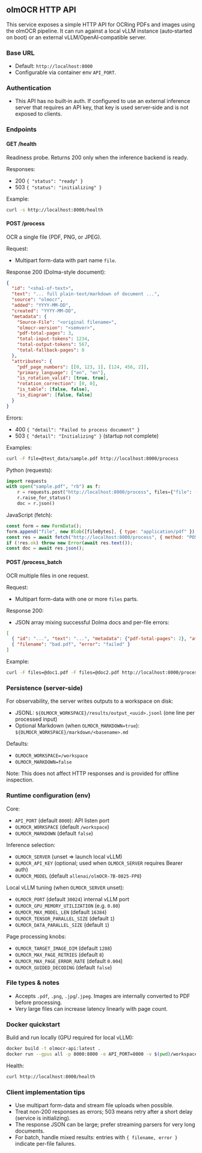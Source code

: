 ## olmOCR HTTP API

This service exposes a simple HTTP API for OCRing PDFs and images using the olmOCR pipeline. It can run against a local vLLM instance (auto‑started on boot) or an external vLLM/OpenAI‑compatible server.

### Base URL

- Default: `http://localhost:8000`
- Configurable via container env `API_PORT`.

### Authentication

- This API has no built‑in auth. If configured to use an external inference server that requires an API key, that key is used server‑side and is not exposed to clients.

### Endpoints

#### GET /health

Readiness probe. Returns 200 only when the inference backend is ready.

Responses:
- 200 `{ "status": "ready" }`
- 503 `{ "status": "initializing" }`

Example:
```bash
curl -s http://localhost:8000/health
```

#### POST /process

OCR a single file (PDF, PNG, or JPEG).

Request:
- Multipart form-data with part name `file`.

Response 200 (Dolma-style document):
```json
{
  "id": "<sha1-of-text>",
  "text": "... full plain-text/markdown of document ...",
  "source": "olmocr",
  "added": "YYYY-MM-DD",
  "created": "YYYY-MM-DD",
  "metadata": {
    "Source-File": "<original filename>",
    "olmocr-version": "<semver>",
    "pdf-total-pages": 3,
    "total-input-tokens": 1234,
    "total-output-tokens": 567,
    "total-fallback-pages": 0
  },
  "attributes": {
    "pdf_page_numbers": [[0, 123, 1], [124, 456, 2]],
    "primary_language": ["en", "en"],
    "is_rotation_valid": [true, true],
    "rotation_correction": [0, 0],
    "is_table": [false, false],
    "is_diagram": [false, false]
  }
}
```

Errors:
- 400 `{ "detail": "Failed to process document" }`
- 503 `{ "detail": "Initializing" }` (startup not complete)

Examples:
```bash
curl -F file=@test_data/sample.pdf http://localhost:8000/process
```

Python (requests):
```python
import requests
with open("sample.pdf", "rb") as f:
    r = requests.post("http://localhost:8000/process", files={"file": ("sample.pdf", f, "application/pdf")})
    r.raise_for_status()
    doc = r.json()
```

JavaScript (fetch):
```javascript
const form = new FormData();
form.append("file", new Blob([fileBytes], { type: "application/pdf" }), "sample.pdf");
const res = await fetch("http://localhost:8000/process", { method: "POST", body: form });
if (!res.ok) throw new Error(await res.text());
const doc = await res.json();
```

#### POST /process_batch

OCR multiple files in one request.

Request:
- Multipart form-data with one or more `files` parts.

Response 200:
- JSON array mixing successful Dolma docs and per-file errors:
```json
[
  { "id": "...", "text": "...", "metadata": {"pdf-total-pages": 2}, "attributes": {"pdf_page_numbers": [[0,10,1],[11,20,2]]} },
  { "filename": "bad.pdf", "error": "failed" }
]
```

Example:
```bash
curl -F files=@doc1.pdf -F files=@doc2.pdf http://localhost:8000/process_batch
```

### Persistence (server-side)

For observability, the server writes outputs to a workspace on disk:
- JSONL: `${OLMOCR_WORKSPACE}/results/output_<uuid>.jsonl` (one line per processed input)
- Optional Markdown (when `OLMOCR_MARKDOWN=true`): `${OLMOCR_WORKSPACE}/markdown/<basename>.md`

Defaults:
- `OLMOCR_WORKSPACE=/workspace`
- `OLMOCR_MARKDOWN=false`

Note: This does not affect HTTP responses and is provided for offline inspection.

### Runtime configuration (env)

Core:
- `API_PORT` (default `8000`): API listen port
- `OLMOCR_WORKSPACE` (default `/workspace`)
- `OLMOCR_MARKDOWN` (default `false`)

Inference selection:
- `OLMOCR_SERVER` (unset => launch local vLLM)
- `OLMOCR_API_KEY` (optional; used when `OLMOCR_SERVER` requires Bearer auth)
- `OLMOCR_MODEL` (default `allenai/olmOCR-7B-0825-FP8`)

Local vLLM tuning (when `OLMOCR_SERVER` unset):
- `OLMOCR_PORT` (default `30024`) internal vLLM port
- `OLMOCR_GPU_MEMORY_UTILIZATION` (e.g. `0.80`)
- `OLMOCR_MAX_MODEL_LEN` (default `16384`)
- `OLMOCR_TENSOR_PARALLEL_SIZE` (default `1`)
- `OLMOCR_DATA_PARALLEL_SIZE` (default `1`)

Page processing knobs:
- `OLMOCR_TARGET_IMAGE_DIM` (default `1288`)
- `OLMOCR_MAX_PAGE_RETRIES` (default `8`)
- `OLMOCR_MAX_PAGE_ERROR_RATE` (default `0.004`)
- `OLMOCR_GUIDED_DECODING` (default `false`)

### File types & notes

- Accepts `.pdf`, `.png`, `.jpg`/`.jpeg`. Images are internally converted to PDF before processing.
- Very large files can increase latency linearly with page count.

### Docker quickstart

Build and run locally (GPU required for local vLLM):
```bash
docker build -t olmocr-api:latest .
docker run --gpus all -p 8000:8000 -e API_PORT=8000 -v $(pwd)/workspace:/workspace olmocr-api:latest
```

Health:
```bash
curl http://localhost:8000/health
```

### Client implementation tips

- Use multipart form-data and stream file uploads when possible.
- Treat non-200 responses as errors; 503 means retry after a short delay (service is initializing).
- The response JSON can be large; prefer streaming parsers for very long documents.
- For batch, handle mixed results: entries with `{ filename, error }` indicate per-file failures.


